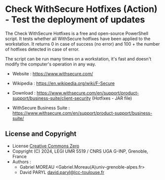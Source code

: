 # Check WithSecure Hotfixes (Action) - Test the deployment of updates

The Check WithSecure Hotfixes is a free and open-source PowerShell script.
It tests whether all WithSecure hotfixes have been applied to the workstation.
It returns 0 in case of success (no error) and 100 + the number of hotfixes
detected in case of error.

The script can be run many times on a workstation,
it's fast and doesn't modify the computer's operation in any way.

* Website : https://www.withsecure.com/
* Wikipedia : https://en.wikipedia.org/wiki/F-Secure

* Download : https://www.withsecure.com/en/support/product-support/business-suite/client-security (Hotfixes - JAR file)
* WithSecure Business Suite : https://www.withsecure.com/en/support/product-support/business-suite/


## License and Copyright

* License [Creative Commons Zero](https://spdx.org/licenses/CC0-1.0.html)
* Copyright (C) 2024, LEGI UMR 5519 / CNRS UGA G-INP, Grenoble, France
* Authors :
    * Gabriel MOREAU <Gabriel.Moreau(A)univ-grenoble-alpes.fr>
    * David PARYL <david.paryl@lcc-toulouse.fr>
